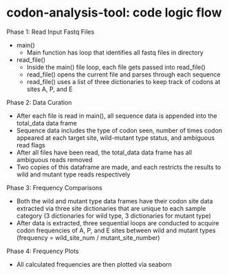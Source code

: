 # codon-analysis-tool: code logic flow

Phase 1: Read Input Fastq Files
* main()
   * Main function has loop that identifies all fastq files in directory
* read_file()
   * Inside the main() file loop, each file gets passed into read_file()
   * read_file() opens the current file and parses through each sequence
   * read_file() uses a list of three dictionaries to keep track of codons at sites A, P, and E

Phase 2: Data Curation
* After each file is read in main(), all sequence data is appended into the total_data data frame
* Sequence data includes the type of codon seen, number of times codon appeared at each target site, wild-mutant type status, and ambiguous read flags
* After all files have been read, the total_data data frame has all ambiguous reads removed
* Two copies of this dataframe are made, and each restricts the results to wild and mutant type reads respectively

Phase 3: Frequency Comparisons
* Both the wild and mutant type data frames have their codon site data extracted via three site dictionaries that are unique to each sample category (3 dictionaries for wild type, 3 dictionaries for mutant type)
* After data is extracted, three sequential loops are conducted to acquire codon frequencies of A, P, and E sites between wild and mutant types (frequency = wild_site_num / mutant_site_number)

Phase 4: Frequency Plots
* All calculated frequencies are then plotted via seaborn
